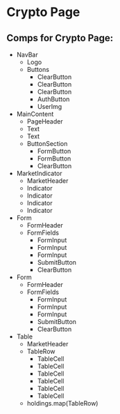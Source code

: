 # Crypto Page

## Comps for Crypto Page:

- NavBar
  - Logo
  - Buttons
    - ClearButton
    - ClearButton
    - ClearButton
    - AuthButton
    - UserImg
- MainContent
  - PageHeader
  - Text
  - Text
  - ButtonSection
    - FormButton
    - FormButton
    - ClearButton
- MarketIndicator
  - MarketHeader
  - Indicator
  - Indicator
  - Indicator
  - Indicator
- Form
  - FormHeader
  - FormFields
    - FormInput
    - FormInput
    - FormInput
    - SubmitButton
    - ClearButton
- Form
  - FormHeader
  - FormFields
    - FormInput
    - FormInput
    - FormInput
    - SubmitButton
    - ClearButton
- Table
  - MarketHeader
  - TableRow
    - TableCell
    - TableCell
    - TableCell
    - TableCell
    - TableCell
    - TableCell
  - holdings.map(TableRow)
